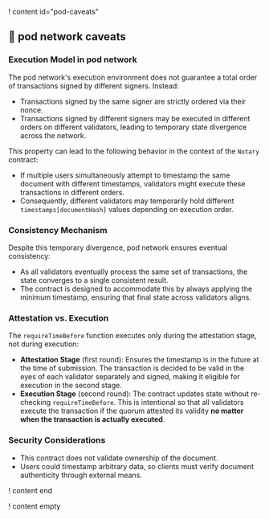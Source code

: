 ! content id="pod-caveats"

## 🧠 pod network caveats

### Execution Model in pod network

The pod network's execution environment does not guarantee a total order of transactions signed by different signers.
Instead:

- Transactions signed by the same signer are strictly ordered via their nonce.
- Transactions signed by different signers may be executed in different orders on different validators, leading to
  temporary state divergence across the network.

This property can lead to the following behavior in the context of the `Notary` contract:

- If multiple users simultaneously attempt to timestamp the same document with different timestamps, validators might
  execute these transactions in different orders.
- Consequently, different validators may temporarily hold different `timestamps[documentHash]` values depending on
  execution order.

### Consistency Mechanism

Despite this temporary divergence, pod network ensures eventual consistency:

- As all validators eventually process the same set of transactions, the state converges to a single consistent result.
- The contract is designed to accommodate this by always applying the minimum timestamp, ensuring that final state
  across validators aligns.

### Attestation vs. Execution

The `requireTimeBefore` function executes only during the attestation stage, not during execution:

- **Attestation Stage** (first round): Ensures the timestamp is in the future at the time of submission. The transaction
  is decided to be valid in the eyes of each validator separately and signed, making it eligible for execution in the
  second stage.
- **Execution Stage** (second round): The contract updates state without re-checking `requireTimeBefore`. This is
  intentional so that all validators execute the transaction if the quorum attested its validity **no matter when the
  transaction is actually executed**.

### Security Considerations

- This contract does not validate ownership of the document.
- Users could timestamp arbitrary data, so clients must verify document authenticity through external means.

! content end

! content empty
